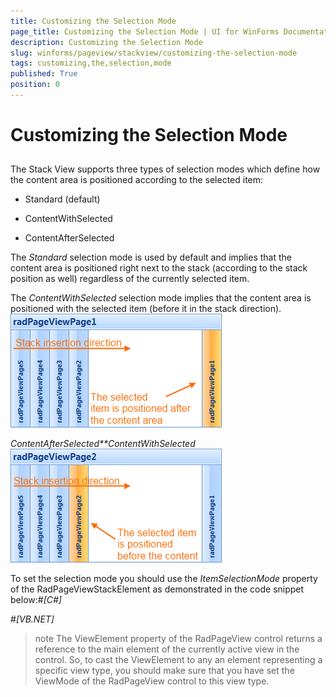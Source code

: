 ```yaml
---
title: Customizing the Selection Mode
page_title: Customizing the Selection Mode | UI for WinForms Documentation
description: Customizing the Selection Mode
slug: winforms/pageview/stackview/customizing-the-selection-mode
tags: customizing,the,selection,mode
published: True
position: 0
---
```


# Customizing the Selection Mode



## 

The Stack View supports three types of selection modes which define how the content area is positioned according to the selected item:

* Standard (default)

* ContentWithSelected

* ContentAfterSelected

The *Standard* selection mode is used by default and implies that the content area is positioned
        right next to the stack (according to the stack position as well) regardless of the currently selected item.

The *ContentWithSelected* selection mode implies that the content area is positioned
        with the selected item (before it in the stack direction).![](images/pageview-stackview-customizing-the-selection-mode001.png)

*ContentAfterSelected**ContentWithSelected*![](images/pageview-stackview-customizing-the-selection-mode002.png)

To set the selection mode you should use the *ItemSelectionMode* property of the RadPageViewStackElement
        as demonstrated in the code snippet below:#_[C#]_

	

#_[VB.NET]_

	





>note The ViewElement property of the RadPageView control returns a reference to the main element of the currently
          active view in the control. So, to cast the ViewElement to any an element representing a specific view type, you
          should make sure that you have set the ViewMode of the RadPageView control to this view type.
>

